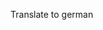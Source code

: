<!-- To german -->
<!--    #+description: translate to german -->
<!--    #+name: translate-to-german -->

Translate to german
